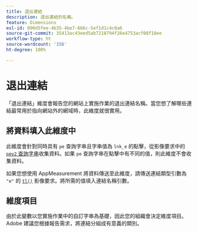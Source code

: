 ```yaml
---
title: 退出連結
description: 退出連結的名稱。
feature: Dimensions
exl-id: 090d5fee-4b35-4be7-866c-5ef1d1c4c0a6
source-git-commit: 35413ac43eed5ab7218794f26e4753acf08f18ee
workflow-type: ht
source-wordcount: '156'
ht-degree: 100%

---
```


# 退出連結

「退出連結」維度會報告您的網站上實施作業的退出連結名稱。當您想了解哪些連結最常用於指向網站外的網域時，此維度就很實用。

## 將資料填入此維度中

此維度會針對同時具有 `pe` 查詢字串且字串值為 `lnk_e` 的點擊，從影像要求中的 [`pev2` 查詢字串](/help/implement/validate/query-parameters.md)收集資料。如果 `pe` 查詢字串在點擊中有不同的值，則此維度不會收集資料。

如果您想使用 AppMeasurement 將資料傳送至此維度，請傳送連結類型引數為 `"e"` 的 [`tl()`](/help/implement/vars/functions/tl-method.md) 影像要求。將所需的值填入連結名稱引數。

## 維度項目

由於此變數以您實施作業中的自訂字串為基礎，因此您的組織會決定維度項目。Adobe 建議您根據報告需求，將連結分組成有意義的類別。
